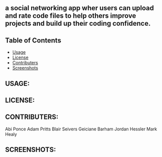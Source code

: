 ## a social networking app wher users can upload and rate code files to help others improve projects and build up their coding confidence.

## Table of Contents
  * [Usage](#usage)
  * [License](#license)
  * [Contributers](#contributers)
  * [Screenshots](#screenshots)

  ## USAGE:

  ## LICENSE:

  ## CONTRIBUTERS:
  Abi Ponce
  Adam Pritts
  Blair Seivers
  Geiciane Barham
  Jordan Hessler
  Mark Healy

  ## SCREENSHOTS: